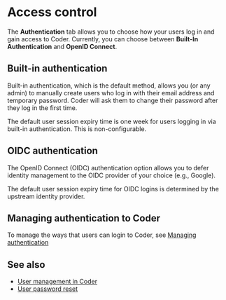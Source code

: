 # Access control

The **Authentication** tab allows you to choose how your users log in and gain
access to Coder. Currently, you can choose between **Built-In Authentication**
and **OpenID Connect**.

## Built-in authentication

Built-in authentication, which is the default method, allows you (or any admin)
to manually create users who log in with their email address and temporary
password. Coder will ask them to change their password after they log in the
first time.

The default user session expiry time is one week for users logging in via built-in
authentication. This is non-configurable.

## OIDC authentication

The OpenID Connect (OIDC) authentication option allows you to defer identity
management to the OIDC provider of your choice (e.g., Google).

The default user session expiry time for OIDC logins is determined by the
upstream identity provider.

## Managing authentication to Coder

To manage the ways that users can login to Coder, see
[Managing authentication](manage.md)

## See also

- [User management in Coder](users/index.md)
- [User password reset](users/password-reset.md)
